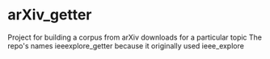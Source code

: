 # arXiv_getter
Project for building a corpus from arXiv downloads for a particular topic
The repo's names ieeexplore_getter because it originally used ieee_explore
